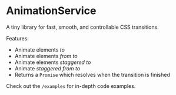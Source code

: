 # AnimationService

A tiny library for fast, smooth, and controllable CSS transitions.

Features:
- Animate elements _to_
- Animate elements _from to_
- Animate elements _staggered to_
- Animate _staggered from to_
- Returns a `Promise` which resolves when the transition is finished

Check out the `/examples` for in-depth code examples.
